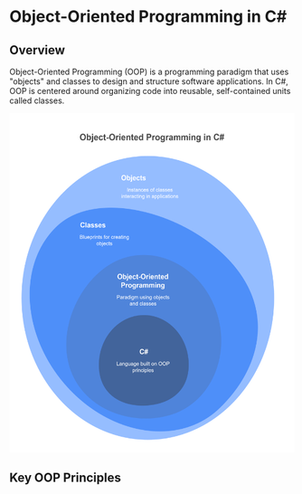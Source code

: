# Object-Oriented Programming in C#

## Overview
Object-Oriented Programming (OOP) is a programming paradigm that uses "objects" and classes to design and structure software applications. In C#, OOP is centered around organizing code into reusable, self-contained units called classes.

<kbd>
  <img src="https://github.com/MinenhleNkosi/Master-Design-Patterns-SOLID-Principles-in-C-Sharp/blob/main/Images/0.png" height="600" width="1000" />
</kbd>

## Key OOP Principles

